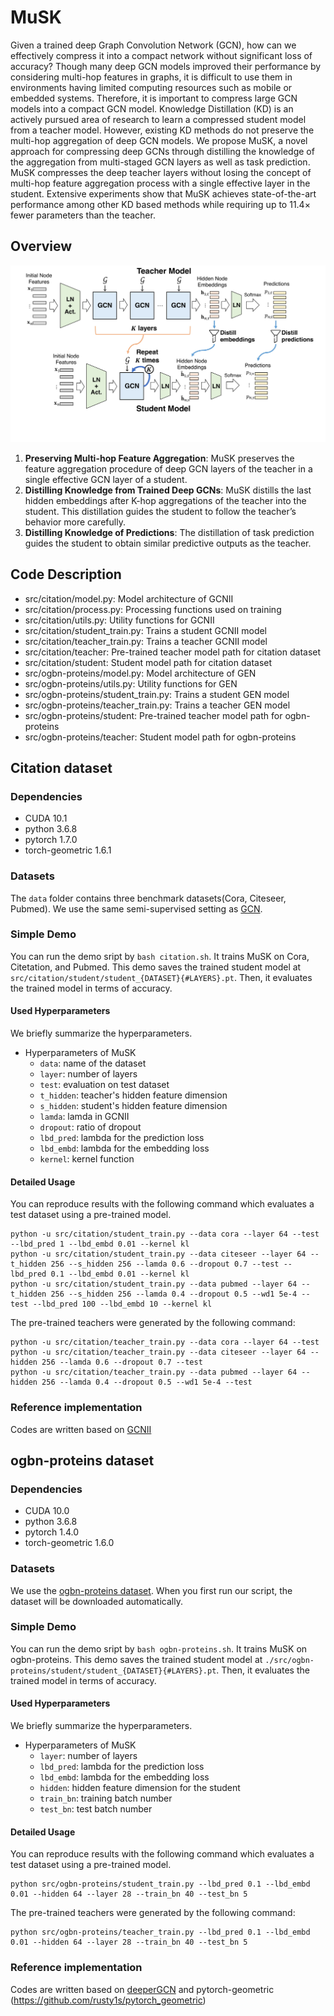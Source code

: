 # MuSK

Given a trained deep Graph Convolution Network (GCN), how can we effectively compress it into a compact network without significant loss of accuracy? Though many deep GCN models improved their performance by considering multi-hop features in graphs, it is difficult to use them in environments having limited computing resources such as mobile or embedded systems. Therefore, it is important to compress large GCN models into a compact GCN model. Knowledge Distillation (KD) is an actively pursued area of research to learn a compressed student model from a teacher model. However, existing KD methods do not preserve the multi-hop aggregation of deep GCN models.
We propose MuSK, a novel approach for compressing deep GCNs through distilling the knowledge of the aggregation from multi-staged GCN layers as well as task prediction. MuSK compresses the deep teacher layers without losing the concept of multi-hop feature aggregation process with a single effective layer in the student. Extensive experiments show that MuSK achieves state-of-the-art performance among other KD based methods while requiring up to 11.4× fewer parameters than the teacher.

## Overview
![overview](./src/OVERVIEW.jpg)
1. **Preserving Multi-hop Feature Aggregation**: MuSK preserves the feature aggregation procedure of deep GCN layers of the teacher in a single effective GCN layer of a student.
2. **Distilling Knowledge from Trained Deep GCNs**: MuSK distills the last hidden embeddings after K-hop aggregations of the teacher into the student. This distillation guides the student to follow the teacher’s behavior more carefully.
3. **Distilling Knowledge of Predictions**: The distillation of task prediction guides the student to obtain similar predictive outputs as the teacher.

## Code Description
- src/citation/model.py: Model architecture of GCNII
- src/citation/process.py: Processing functions used on training
- src/citation/utils.py: Utility functions for GCNII
- src/citation/student_train.py: Trains a student GCNII model
- src/citation/teacher_train.py: Trains a teacher GCNII model
- src/citation/teacher: Pre-trained teacher model path for citation dataset
- src/citation/student: Student model path for citation dataset
- src/ogbn-proteins/model.py: Model architecture of GEN
- src/ogbn-proteins/utils.py: Utility functions for GEN
- src/ogbn-proteins/student_train.py: Trains a student GEN model
- src/ogbn-proteins/teacher_train.py: Trains a teacher GEN model
- src/ogbn-proteins/student: Pre-trained teacher model path for ogbn-proteins
- src/ogbn-proteins/teacher: Student model path for ogbn-proteins


## Citation dataset

### Dependencies
- CUDA 10.1
- python 3.6.8
- pytorch 1.7.0
- torch-geometric 1.6.1

### Datasets
The `data` folder contains three benchmark datasets(Cora, Citeseer, Pubmed).
We use the same semi-supervised setting as [GCN](https://github.com/tkipf/gcn).

### Simple Demo
You can run the demo sript by `bash citation.sh`.
It trains MuSK on Cora, Citetation, and Pubmed.
This demo saves the trained student model at `src/citation/student/student_{DATASET}{#LAYERS}.pt`.
Then, it evaluates the trained model in terms of accuracy. 

#### Used Hyperparameters 
We briefly summarize the hyperparameters.

* Hyperparameters of MuSK
    - `data`: name of the dataset
    - `layer`: number of layers
    - `test`: evaluation on test dataset
    - `t_hidden`: teacher's hidden feature dimension
    - `s_hidden`: student's hidden feature dimension
    - `lamda`: lamda in GCNII
    - `dropout`: ratio of dropout
    - `lbd_pred`: lambda for the prediction loss
    - `lbd_embd`: lambda for the embedding loss
    - `kernel`: kernel function

#### Detailed Usage
You can reproduce results with the following command which evaluates a test dataset using a pre-trained model. 
```shell
python -u src/citation/student_train.py --data cora --layer 64 --test --lbd_pred 1 --lbd_embd 0.01 --kernel kl
python -u src/citation/student_train.py --data citeseer --layer 64 --t_hidden 256 --s_hidden 256 --lamda 0.6 --dropout 0.7 --test --lbd_pred 0.1 --lbd_embd 0.01 --kernel kl
python -u src/citation/student_train.py --data pubmed --layer 64 --t_hidden 256 --s_hidden 256 --lamda 0.4 --dropout 0.5 --wd1 5e-4 --test --lbd_pred 100 --lbd_embd 10 --kernel kl
```

The pre-trained teachers were generated by the following command:
```shell
python -u src/citation/teacher_train.py --data cora --layer 64 --test
python -u src/citation/teacher_train.py --data citeseer --layer 64 --hidden 256 --lamda 0.6 --dropout 0.7 --test
python -u src/citation/teacher_train.py --data pubmed --layer 64 --hidden 256 --lamda 0.4 --dropout 0.5 --wd1 5e-4 --test
```

### Reference implementation
Codes are written based on [GCNII](https://github.com/chennnM/GCNII)



## ogbn-proteins dataset

### Dependencies
- CUDA 10.0
- python 3.6.8
- pytorch 1.4.0
- torch-geometric 1.6.0

### Datasets
We use the [ogbn-proteins dataset](https://ogb.stanford.edu/docs/nodeprop/).
When you first run our script, the dataset will be downloaded automatically.

### Simple Demo
You can run the demo sript by `bash ogbn-proteins.sh`.
It trains MuSK on ogbn-proteins.
This demo saves the trained student model at `./src/ogbn-proteins/student/student_{DATASET}{#LAYERS}.pt`.
Then, it evaluates the trained model in terms of accuracy. 

#### Used Hyperparameters 
We briefly summarize the hyperparameters.

* Hyperparameters of MuSK
    - `layer`: number of layers
    - `lbd_pred`: lambda for the prediction loss
    - `lbd_embd`: lambda for the embedding loss
    - `hidden`: hidden feature dimension for the student
    - `train_bn`: training batch number
    - `test_bn`: test batch number

#### Detailed Usage
You can reproduce results with the following command which evaluates a test dataset using a pre-trained model. 
```shell
python src/ogbn-proteins/student_train.py --lbd_pred 0.1 --lbd_embd 0.01 --hidden 64 --layer 28 --train_bn 40 --test_bn 5
```

The pre-trained teachers were generated by the following command:
```shell
python src/ogbn-proteins/teacher_train.py --lbd_pred 0.1 --lbd_embd 0.01 --hidden 64 --layer 28 --train_bn 40 --test_bn 5
```

### Reference implementation
Codes are written based on [deeperGCN](https://github.com/lightaime/deep_gcns_torch) and pytorch-geometric (https://github.com/rusty1s/pytorch_geometric)
